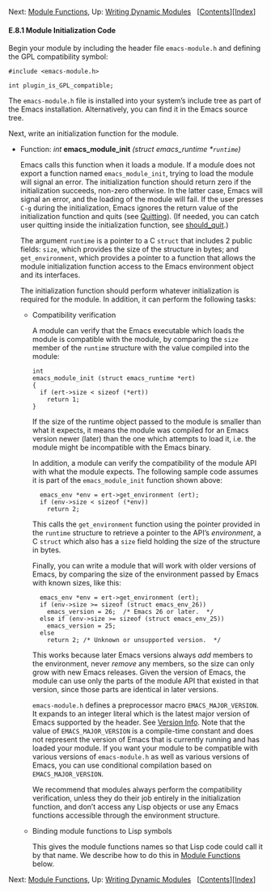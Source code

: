 <!-- This is the GNU Emacs Lisp Reference Manual
corresponding to Emacs version 27.2.

Copyright (C) 1990-1996, 1998-2021 Free Software Foundation,
Inc.

Permission is granted to copy, distribute and/or modify this document
under the terms of the GNU Free Documentation License, Version 1.3 or
any later version published by the Free Software Foundation; with the
Invariant Sections being "GNU General Public License," with the
Front-Cover Texts being "A GNU Manual," and with the Back-Cover
Texts as in (a) below.  A copy of the license is included in the
section entitled "GNU Free Documentation License."

(a) The FSF's Back-Cover Text is: "You have the freedom to copy and
modify this GNU manual.  Buying copies from the FSF supports it in
developing GNU and promoting software freedom." -->

<!-- Created by GNU Texinfo 6.7, http://www.gnu.org/software/texinfo/ -->

Next: [Module Functions](Module-Functions.html), Up: [Writing Dynamic Modules](Writing-Dynamic-Modules.html)   \[[Contents](index.html#SEC_Contents "Table of contents")]\[[Index](Index.html "Index")]

#### E.8.1 Module Initialization Code

Begin your module by including the header file `emacs-module.h` and defining the GPL compatibility symbol:

    #include <emacs-module.h>

    int plugin_is_GPL_compatible;

The `emacs-module.h` file is installed into your system’s include tree as part of the Emacs installation. Alternatively, you can find it in the Emacs source tree.

Next, write an initialization function for the module.

*   Function: *int* **emacs\_module\_init** *(struct emacs\_runtime \*`runtime`)*

    Emacs calls this function when it loads a module. If a module does not export a function named `emacs_module_init`, trying to load the module will signal an error. The initialization function should return zero if the initialization succeeds, non-zero otherwise. In the latter case, Emacs will signal an error, and the loading of the module will fail. If the user presses `C-g` during the initialization, Emacs ignores the return value of the initialization function and quits (see [Quitting](Quitting.html)). (If needed, you can catch user quitting inside the initialization function, see [should\_quit](Module-Misc.html#should_005fquit).)

    The argument `runtime` is a pointer to a C `struct` that includes 2 public fields: `size`, which provides the size of the structure in bytes; and `get_environment`, which provides a pointer to a function that allows the module initialization function access to the Emacs environment object and its interfaces.

    The initialization function should perform whatever initialization is required for the module. In addition, it can perform the following tasks:

    *   Compatibility verification

        A module can verify that the Emacs executable which loads the module is compatible with the module, by comparing the `size` member of the `runtime` structure with the value compiled into the module:

            int
            emacs_module_init (struct emacs_runtime *ert)
            {
              if (ert->size < sizeof (*ert))
                return 1;
            }

        If the size of the runtime object passed to the module is smaller than what it expects, it means the module was compiled for an Emacs version newer (later) than the one which attempts to load it, i.e. the module might be incompatible with the Emacs binary.

        In addition, a module can verify the compatibility of the module API with what the module expects. The following sample code assumes it is part of the `emacs_module_init` function shown above:

              emacs_env *env = ert->get_environment (ert);
              if (env->size < sizeof (*env))
                return 2;

        This calls the `get_environment` function using the pointer provided in the `runtime` structure to retrieve a pointer to the API’s *environment*, a C `struct` which also has a `size` field holding the size of the structure in bytes.

        Finally, you can write a module that will work with older versions of Emacs, by comparing the size of the environment passed by Emacs with known sizes, like this:

              emacs_env *env = ert->get_environment (ert);
              if (env->size >= sizeof (struct emacs_env_26))
                emacs_version = 26;  /* Emacs 26 or later.  */
              else if (env->size >= sizeof (struct emacs_env_25))
                emacs_version = 25;
              else
                return 2; /* Unknown or unsupported version.  */

        This works because later Emacs versions always *add* members to the environment, never *remove* any members, so the size can only grow with new Emacs releases. Given the version of Emacs, the module can use only the parts of the module API that existed in that version, since those parts are identical in later versions.

        `emacs-module.h` defines a preprocessor macro `EMACS_MAJOR_VERSION`. It expands to an integer literal which is the latest major version of Emacs supported by the header. See [Version Info](Version-Info.html). Note that the value of `EMACS_MAJOR_VERSION` is a compile-time constant and does not represent the version of Emacs that is currently running and has loaded your module. If you want your module to be compatible with various versions of `emacs-module.h` as well as various versions of Emacs, you can use conditional compilation based on `EMACS_MAJOR_VERSION`.

        We recommend that modules always perform the compatibility verification, unless they do their job entirely in the initialization function, and don’t access any Lisp objects or use any Emacs functions accessible through the environment structure.

    *   Binding module functions to Lisp symbols

        This gives the module functions names so that Lisp code could call it by that name. We describe how to do this in [Module Functions](Module-Functions.html) below.

Next: [Module Functions](Module-Functions.html), Up: [Writing Dynamic Modules](Writing-Dynamic-Modules.html)   \[[Contents](index.html#SEC_Contents "Table of contents")]\[[Index](Index.html "Index")]
